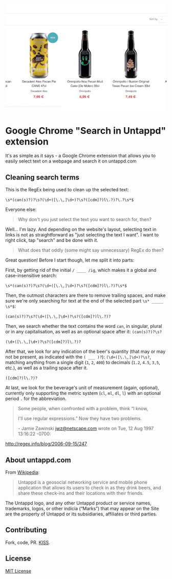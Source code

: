 ![Search in Untappd](./search_untappd.gif)

# Google Chrome "Search in Untappd" extension
It's as simple as it says - a Google Chrome extension that allows you to easily select text on a webpage and search it on untappd.com
## Cleaning search terms
This is the RegEx being used to clean up the selected text:

`\s*(can(s)?)?\s?(\d+([\.\,]\d+)?\s?([cdm]?)l\.?)?\.?\s*$`

Everyone else:
>  Why don't you just select the text you want to search for, then?

Well... I'm lazy. And depending on the website's layout, selecting text in links is not as straightforward as "just selecting the text I want". I want to right click, tap "search" and be done with it.

> What does that oddly (some might say unnecessary) RegEx do then?

Great question! Before I start though, let me split it into parts:

First, by getting rid of the initial `/ ____ /ig`, which makes it a global and case-insensitive search:

`\s*(can(s)?)?\s?(\d+([\.\,]\d+)?\s?([cdm]?)l\.?)?\s*$`

Then, the outmost characters are there to remove trailing spaces, and make sure we're only searching for text at the end of the selected part `\s* _____ \s*$`:

`(can(s)?)?\s?(\d+([\.\,]\d+)?\s?([cdm]?)l\.?)?`

Then, we search whether the text contains the word `can`, in singular, plural or in any capitalisation, as well as an optional space after it: `(can(s)?)?\s?`

`(\d+([\.\,]\d+)?\s?([cdm]?)l\.?)?`

After that, we look for any indication of the beer's quantity (that may or may not be present, as indicated with the `( ___ )?`): `(\d+([\.\,]\d+)?\s?`, matching anything from a single digit (`1`, `2`, `400`) to decimals (`1.2`, `4.5`, `3,5`, etc.), as well as a trailing space after it.

`([cdm]?)l\.?)?`

At last, we look for the beverage's unit of measurement (again, optional), currently only supporting the metric system (`cl`, `ml`, `dl`, `l`) with an optional period `.` for the abbreviation.

> Some people, when confronted with a problem, think “I know,
>
> I'll use regular expressions.”  Now they have two problems.
>
> \- Jamie Zawinski <jwz@netscape.com> wrote on Tue, 12 Aug 1997 13:16:22 -0700:

http://regex.info/blog/2006-09-15/247


## About untappd.com
From [Wikipedia](https://en.wikipedia.org/wiki/Untappd):
>Untappd is a geosocial networking service and mobile phone application that allows its users to check in as they drink beers, and share these check-ins and their locations with their friends.

The Untappd logo, and any other Untappd product or service names, trademarks, logos, or other indicia (“Marks”) that may appear on the Site are the property of Untappd or its subsidiaries, affiliates or third parties.
## Contributing
Fork, code, PR. [KISS](https://en.wikipedia.org/wiki/KISS_principle).
## License
[MIT License](./LiCENSE)
